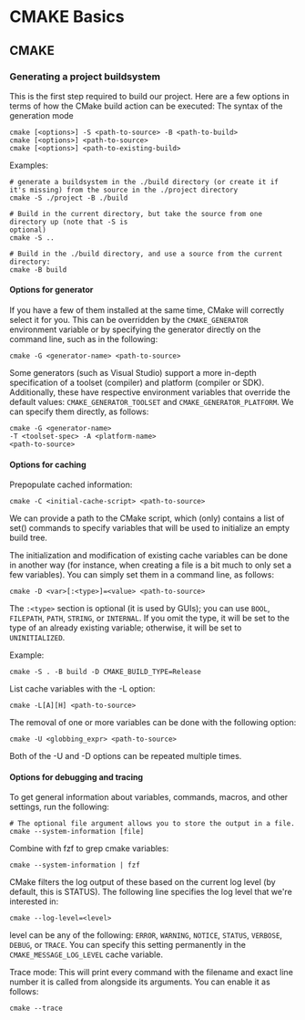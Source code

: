 # CMAKE Basics

## CMAKE

### Generating a project buildsystem
This is the first step required to build our project. Here are a few options in terms of how
the CMake build action can be executed:
The syntax of the generation mode
```
cmake [<options>] -S <path-to-source> -B <path-to-build>
cmake [<options>] <path-to-source>
cmake [<options>] <path-to-existing-build>
```

Examples:
```
# generate a buildsystem in the ./build directory (or create it if it's missing) from the source in the ./project directory
cmake -S ./project -B ./build

# Build in the current directory, but take the source from one directory up (note that -S is
optional)
cmake -S ..

# Build in the ./build directory, and use a source from the current directory:
cmake -B build
```

#### Options for generator
If you have a few of them installed at the same time, CMake will correctly select it for you. This can be overridden by the `CMAKE_GENERATOR` environment variable or by specifying the generator directly on the
command line, such as in the following:

```
cmake -G <generator-name> <path-to-source>
```

Some generators (such as Visual Studio) support a more in-depth specification of a toolset (compiler) and platform (compiler or SDK). Additionally, these have respective environment variables that override the default values: `CMAKE_GENERATOR_TOOLSET` and `CMAKE_GENERATOR_PLATFORM`. We can specify them directly, as follows:

```
cmake -G <generator-name>
-T <toolset-spec> -A <platform-name>
<path-to-source>
```

#### Options for caching
Prepopulate cached information:

```
cmake -C <initial-cache-script> <path-to-source>
```

We can provide a path to the CMake script, which (only) contains a list of set() commands to specify variables that will be used to initialize an empty build tree.

The initialization and modification of existing cache variables can be done in another way (for instance, when creating a file is a bit much to only set a few variables). You can simply set them in a command line, as follows:

```
cmake -D <var>[:<type>]=<value> <path-to-source>
```

The `:<type>` section is optional (it is used by GUIs); you can use `BOOL`, `FILEPATH`, `PATH`, `STRING`, or `INTERNAL`. If you omit the type, it will be set to the type of an already existing variable; otherwise, it will be set to `UNINITIALIZED`.

Example:
```
cmake -S . -B build -D CMAKE_BUILD_TYPE=Release
```

List cache variables with the -L option:
```
cmake -L[A][H] <path-to-source>
```

The removal of one or more variables can be done with the following option:
```
cmake -U <globbing_expr> <path-to-source>
```

Both of the -U and -D options can be repeated multiple times.

#### Options for debugging and tracing

To get general information about variables, commands, macros, and other settings, run the following:
```
# The optional file argument allows you to store the output in a file.
cmake --system-information [file]
```

Combine with fzf to grep cmake variables:
```
cmake --system-information | fzf
```

CMake filters the log output of these based on the current log level (by default, this is STATUS). The following line specifies the log level that we're interested in:
```
cmake --log-level=<level>
```

level can be any of the following: `ERROR`, `WARNING`, `NOTICE`, `STATUS`, `VERBOSE`, `DEBUG`, or `TRACE`. You can specify this setting permanently in the `CMAKE_MESSAGE_LOG_LEVEL` cache variable.

Trace mode:
This will print every command with the filename and exact line number it is called from alongside its arguments. You can enable it as follows:
```
cmake --trace
```
